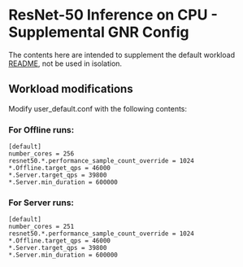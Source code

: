 # ResNet-50 Inference on CPU - Supplemental GNR Config
The contents here are intended to supplement the default workload [README](README.md), not be used in isolation.

## Workload modifications
Modify user_default.conf with the following contents:

### For Offline runs:
```
[default]
number_cores = 256
resnet50.*.performance_sample_count_override = 1024
*.Offline.target_qps = 46000
*.Server.target_qps = 39800
*.Server.min_duration = 600000
```
### For Server runs:
```
[default]
number_cores = 251
resnet50.*.performance_sample_count_override = 1024
*.Offline.target_qps = 46000
*.Server.target_qps = 39800
*.Server.min_duration = 600000
```
